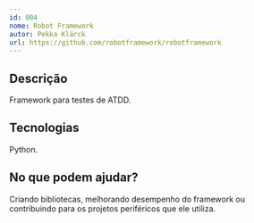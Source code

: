```yaml
---
id: 004
nome: Robot Framework
autor: Pekka Klärck
url: https://github.com/robotframework/robotframework
---
```


## Descrição

Framework para testes de ATDD.

## Tecnologias

Python.

## No que podem ajudar?

Criando bibliotecas, melhorando desempenho do framework ou contribuindo para os projetos periféricos que ele utiliza.
